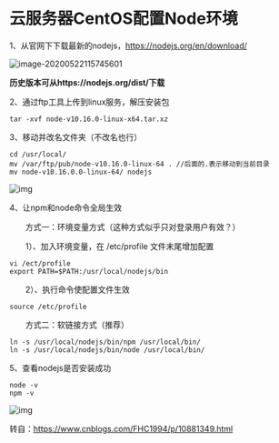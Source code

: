# 云服务器CentOS配置Node环境

1、从官网下下载最新的nodejs，https://nodejs.org/en/download/

![image-20200522115745601](C:\Users\abc\AppData\Roaming\Typora\typora-user-images\image-20200522115745601.png)

 **历史版本可从https://nodejs.org/dist/下载**

2、通过ftp工具上传到linux服务，解压安装包

```
tar -xvf node-v10.16.0-linux-x64.tar.xz
```

 3、移动并改名文件夹（不改名也行）

```
cd /usr/local/
mv /var/ftp/pub/node-v10.16.0-linux-64 . //后面的.表示移动到当前目录
mv node-v10.16.0.0-linux-64/ nodejs
```

![img](https://img2018.cnblogs.com/blog/1031555/201906/1031555-20190605145020151-1308326991.png)

4、让npm和node命令全局生效

　　方式一：环境变量方式（这种方式似乎只对登录用户有效？）

　　1）、加入环境变量，在 /etc/profile 文件末尾增加配置

```
vi /ect/profile
export PATH=$PATH:/usr/local/nodejs/bin
```

　　2）、执行命令使配置文件生效

```
source /etc/profile
```

　　方式二：软链接方式（推荐）

```
ln -s /usr/local/nodejs/bin/npm /usr/local/bin/
ln -s /usr/local/nodejs/bin/node /usr/local/bin/
```

5、查看nodejs是否安装成功

```
node -v
npm -v
```

![img](https://img2018.cnblogs.com/blog/1031555/201906/1031555-20190606163142195-95255678.png)

转自：https://www.cnblogs.com/FHC1994/p/10881349.html